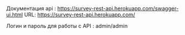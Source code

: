 Документация api : https://survey-rest-api.herokuapp.com/swagger-ui.html
URL: https://survey-rest-api.herokuapp.com/

Логин и пароль для работы с API : admin/admin